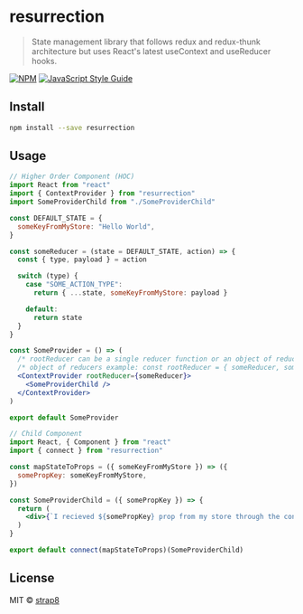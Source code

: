 # resurrection

> State management library that follows redux and redux-thunk architecture but uses React&#x27;s latest useContext and useReducer hooks.

[![NPM](https://img.shields.io/npm/v/resurrection.svg)](https://www.npmjs.com/package/resurrection) [![JavaScript Style Guide](https://img.shields.io/badge/code_style-standard-brightgreen.svg)](https://standardjs.com)

## Install

```bash
npm install --save resurrection
```

## Usage

```jsx
// Higher Order Component (HOC)
import React from "react"
import { ContextProvider } from "resurrection"
import SomeProviderChild from "./SomeProviderChild"

const DEFAULT_STATE = {
  someKeyFromMyStore: "Hello World",
}

const someReducer = (state = DEFAULT_STATE, action) => {
  const { type, payload } = action

  switch (type) {
    case "SOME_ACTION_TYPE":
      return { ...state, someKeyFromMyStore: payload }

    default:
      return state
  }
}

const SomeProvider = () => (
  /* rootReducer can be a single reducer function or an object of reducers */
  /* object of reducers example: const rootReducer = { someReducer, someOtherReducer} */
  <ContextProvider rootReducer={someReducer}>
    <SomeProviderChild />
  </ContextProvider>
)

export default SomeProvider
```

```jsx
// Child Component
import React, { Component } from "react"
import { connect } from "resurrection"

const mapStateToProps = ({ someKeyFromMyStore }) => ({
  somePropKey: someKeyFromMyStore,
})

const SomeProviderChild = ({ somePropKey }) => {
  return (
    <div>{`I recieved ${somePropKey} prop from my store through the connect API`}</div>
  )
}

export default connect(mapStateToProps)(SomeProviderChild)
```

## License

MIT © [strap8](https://github.com/strap8)
